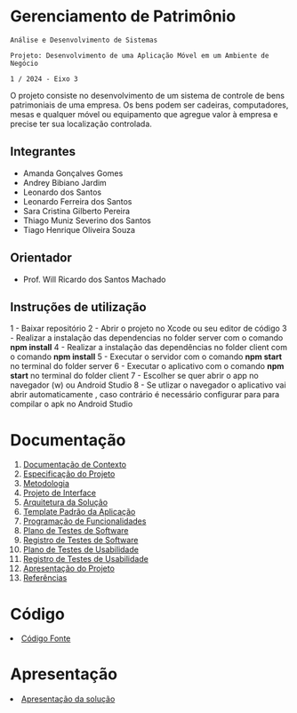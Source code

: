 # Gerenciamento de Patrimônio

`Análise e Desenvolvimento de Sistemas`

`Projeto: Desenvolvimento de uma Aplicação Móvel em um Ambiente de Negócio`

`1 / 2024 - Eixo 3`

O projeto consiste no desenvolvimento de um sistema de controle de bens patrimoniais de uma empresa. Os bens podem ser cadeiras, computadores, mesas e qualquer móvel ou equipamento que agregue valor à empresa e precise ter sua localização controlada.

## Integrantes

* Amanda Gonçalves Gomes
* Andrey Bibiano Jardim
* Leonardo dos Santos
* Leonardo Ferreira dos Santos
* Sara Cristina Gilberto Pereira
* Thiago Muniz Severino dos Santos
* Tiago Henrique Oliveira Souza


## Orientador

* Prof. Will Ricardo dos Santos Machado

## Instruções de utilização

1 - Baixar repositório
2 - Abrir o projeto no Xcode ou seu editor de código
3 - Realizar a instalação das dependencias no folder server com o comando **npm install**
4 - Realizar a instalação das dependências no folder client com o comando **npm install**
5 - Executar o servidor com o comando **npm start** no terminal do folder server
6 - Executar o aplicativo com o comando **npm start** no terminal do folder client
7 - Escolher se quer abrir o app no navegador (w) ou Android Studio
8 - Se utlizar o navegador o aplicativo vai abrir automaticamente , caso contrário é necessário configurar para para compilar o apk no Android Studio

# Documentação

<ol>
<li><a href="docs/01-Documentação de Contexto.md"> Documentação de Contexto</a></li>
<li><a href="docs/02-Especificação do Projeto.md"> Especificação do Projeto</a></li>
<li><a href="docs/03-Metodologia.md"> Metodologia</a></li>
<li><a href="docs/04-Projeto de Interface.md"> Projeto de Interface</a></li>
<li><a href="docs/05-Arquitetura da Solução.md"> Arquitetura da Solução</a></li>
<li><a href="docs/06-Template Padrão da Aplicação.md"> Template Padrão da Aplicação</a></li>
<li><a href="docs/07-Programação de Funcionalidades.md"> Programação de Funcionalidades</a></li>
<li><a href="docs/08-Plano de Testes de Software.md"> Plano de Testes de Software</a></li>
<li><a href="docs/09-Registro de Testes de Software.md"> Registro de Testes de Software</a></li>
<li><a href="docs/10-Plano de Testes de Usabilidade.md"> Plano de Testes de Usabilidade</a></li>
<li><a href="docs/11-Registro de Testes de Usabilidade.md"> Registro de Testes de Usabilidade</a></li>
<li><a href="docs/12-Apresentação do Projeto.md"> Apresentação do Projeto</a></li>
<li><a href="docs/13-Referências.md"> Referências</a></li>
</ol>

# Código

<li><a href="src/README.md"> Código Fonte</a></li>

# Apresentação

<li><a href="presentation/README.md"> Apresentação da solução</a></li>
